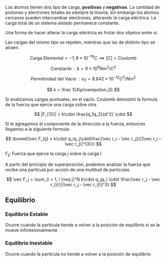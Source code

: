 Los átomos tienen dos tipo de carga, **positivas** y **negativas**. La cantidad de protones y electrones totales es siempre la misma, sin embargo los átomos cercanos pueden intercambiar electrones, alterando la carga eléctrica. La carga total de un sistema aislado permanece constante.

Una forma de hacer alterar la carga eléctrica es frotar dos objetos entre si.

Las cargas del mismo tipo se repelen, mientras que las de distinto tipo se atraen.

$$
\text{Carga Elemental} = -1,6\times10^{-19} C \implies [C] = \text{Coulomb}
$$

$$
\text{Constante }:k = 9\times10^9 N m^2/C^2
$$

$$
\text{Permitividad del Vacio }:\varepsilon_0= 8.842\times10^{-12}C^2/Nm^2
$$

$$
k = \frac 1{4\pi\varepsilon_0}
$$

Si analizamos cargas puntuales, en el vacío. Coulomb demostró la formula de la fuerza que ejerce una carga sobre otra.

$$
|F_{12}| = k\cdot \frac{q_1q_2}{d^2} \cdot
$$

Si le agregamos el componente de la dirección a la fuerza, entonces llegamos a la siguiente formula:

$$
\boxed{\vec F_{ij} = k\cdot q_iq_j\cdot\frac{\vec r_i - \vec r_j}{\|\vec r_i - \vec r_j\|^{3}}}
$$

$F_{ij}:$ Fuerza que ejerce la carga $j$ sobre la carga $i$

A partir del principio de superposición, podemos analizar la fuerza que recibe una partícula por acción de una multitud de partículas.

$$
\vec F_j = \sum_{i = 1, i \neq j}^N k\cdot q_jq_i \cdot \frac{\vec r_j - \vec r_i}{\|{\vec r_j - \vec r_i}\|^3}
$$

## Equilibrio

### Equilibrio Estable

Ocurre cuando la partícula tiende a volver a la posición de equilibrio si se la mueve infinitesimalmente

### Equilibrio Inestable

Ocurre cuando la partícula no tiende a volver a la posición de equilibrio
